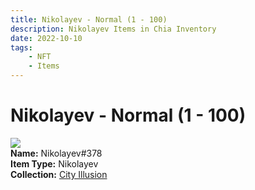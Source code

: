 ```yaml
---
title: Nikolayev - Normal (1 - 100)
description: Nikolayev Items in Chia Inventory
date: 2022-10-10
tags:
    - NFT
    - Items
---
```


# Nikolayev - Normal (1 - 100)
<div class="item_thumbnail">
<img loading="lazy" src="https://lz2hmdqbkikscj22666xeu73s2yuth5an5xcdj4mqgbgcairgwtq.arweave.net/XnR2DgFSFSEnWve9clP7lrFJn6BvbiGnjIGCYQERNac"><br/>
<div><strong>Name:</strong> Nikolayev#378</div>
<div><strong>Item Type:</strong> Nikolayev</div>
<div><strong>Collection:</strong> <a href="https://www.spacescan.io/xch/nft/collection/col1lend2dcn558km4wcwta4xnkfv3xpcmlp9kyt0m909emvfxechlyqdl5ndg">City Illusion</a></div>
</div>

